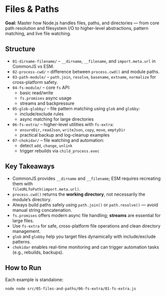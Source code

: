 # Files & Paths

**Goal:** Master how Node.js handles files, paths, and directories — from core path resolution and filesystem I/O to higher-level abstractions, pattern matching, and live file watching.

## Structure
- `01-dirname-filename/` – `__dirname`, `__filename`, and `import.meta.url` in CommonJS vs ESM.
- `02-process-cwd/` – difference between `process.cwd()` and module paths.
- `03-path-module/` – `path.join`, `resolve`, `basename`, `extname`, `normalize` for cross-platform safety.
- `04-fs-module/` – core `fs` API:
  - basic read/write
  - `fs.promises` async usage
  - streams and backpressure
- `05-glob-globby/` – file pattern matching using `glob` and `globby`:
  - include/exclude rules
  - async matching for large directories
- `06-fs-extra/` – higher-level utilities with `fs-extra`:
  - `ensureDir`, `readJson`, `writeJson`, `copy`, `move`, `emptyDir`
  - practical backup and log-cleanup examples
- `07-chokidar/` – file watching and automation:
  - detect `add`, `change`, `unlink`
  - trigger rebuilds via `child_process.exec`

## Key Takeaways
- CommonJS provides `__dirname` and `__filename`; ESM requires recreating them with  
  `fileURLToPath(import.meta.url)`.
- `process.cwd()` returns the **working directory**, not necessarily the module’s directory.
- Always build paths safely using `path.join()` or `path.resolve()` — avoid manual string concatenation.
- `fs.promises` offers modern async file handling; **streams** are essential for large files.
- Use `fs-extra` for safe, cross-platform file operations and clean directory management.
- `glob` and `globby` help you target files dynamically with include/exclude patterns.
- `chokidar` enables real-time monitoring and can trigger automation tasks (e.g., rebuilds, backups).

## How to Run
Each example is standalone:
```bash
node node src/05-files-and-paths/06-fs-extra/01-fs-extra.js